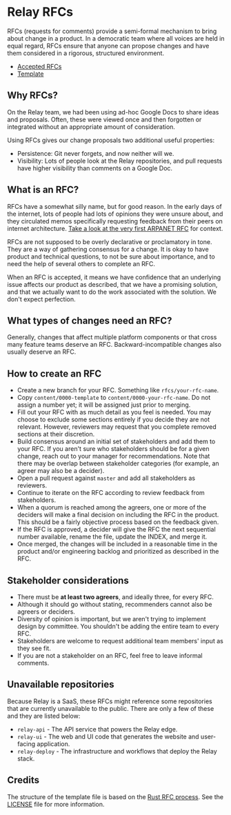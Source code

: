 # Relay RFCs

RFCs (requests for comments) provide a semi-formal mechanism to bring about
change in a product. In a democratic team where all voices are held in equal
regard, RFCs ensure that anyone can propose changes and have them considered in
a rigorous, structured environment.

* [Accepted RFCs](INDEX.md)
* [Template](content/0000-template/rfc.md)

## Why RFCs?

On the Relay team, we had been using ad-hoc Google Docs to share ideas and
proposals. Often, these were viewed once and then forgotten or integrated
without an appropriate amount of consideration.

Using RFCs gives our change proposals two additional useful properties:

* Persistence: Git never forgets, and now neither will we.
* Visibility: Lots of people look at the Relay repositories, and pull requests
  have higher visibility than comments on a Google Doc.

## What is an RFC?

RFCs have a somewhat silly name, but for good reason. In the early days of the
internet, lots of people had lots of opinions they were unsure about, and they
circulated memos specifically requesting feedback from their peers on internet
architecture. [Take a look at the very first ARPANET
RFC](https://tools.ietf.org/html/rfc1) for context.

RFCs are not supposed to be overly declarative or proclamatory in tone. They are
a way of gathering consensus for a change. It is okay to have product and
technical questions, to not be sure about importance, and to need the help of
several others to complete an RFC.

When an RFC is accepted, it means we have confidence that an underlying issue
affects our product as described, that we have a promising solution, and that we
actually want to do the work associated with the solution. We don't expect
perfection.

## What types of changes need an RFC?

Generally, changes that affect multiple platform components or that cross many
feature teams deserve an RFC. Backward-incompatible changes also usually deserve
an RFC.

## How to create an RFC

* Create a new branch for your RFC. Something like `rfcs/your-rfc-name`.
* Copy `content/0000-template` to `content/0000-your-rfc-name`. Do not assign a
  number yet; it will be assigned just prior to merging.
* Fill out your RFC with as much detail as you feel is needed. You may choose to
  exclude some sections entirely if you decide they are not relevant. However,
  reviewers may request that you complete removed sections at their discretion.
* Build consensus around an initial set of stakeholders and add them to your
  RFC. If you aren't sure who stakeholders should be for a given change, reach
  out to your manager for recommendations. Note that there may be overlap
  between stakeholder categories (for example, an agreer may also be a decider).
* Open a pull request against `master` and add all stakeholders as reviewers.
* Continue to iterate on the RFC according to review feedback from stakeholders.
* When a quorum is reached among the agreers, one or more of the deciders will
  make a final decision on including the RFC in the product. This should be a
  fairly objective process based on the feedback given.
* If the RFC is approved, a decider will give the RFC the next sequential number
  available, rename the file, update the INDEX, and merge it.
* Once merged, the changes will be included in a reasonable time in the product
  and/or engineering backlog and prioritized as described in the RFC.

## Stakeholder considerations

* There must be **at least two agreers**, and ideally three, for every RFC.
* Although it should go without stating, recommenders cannot also be agreers or
  deciders.
* Diversity of opinion is important, but we aren't trying to implement design by
  committee. You shouldn't be adding the entire team to every RFC.
* Stakeholders are welcome to request additional team members' input as they see
  fit.
* If you are not a stakeholder on an RFC, feel free to leave informal comments.

## Unavailable repositories

Because Relay is a SaaS, these RFCs might reference some repositories that are
currently unavailable to the public. There are only a few of these and they are
listed below:

* `relay-api` - The API service that powers the Relay edge.
* `relay-ui` - The web and UI code that generates the website and user-facing
  application.
* `relay-deploy` - The infrastructure and workflows that deploy the Relay stack.

## Credits

The structure of the template file is based on the [Rust RFC
process](https://github.com/rust-lang/rfcs/). See the [LICENSE](LICENSE.md) file
for more information.
